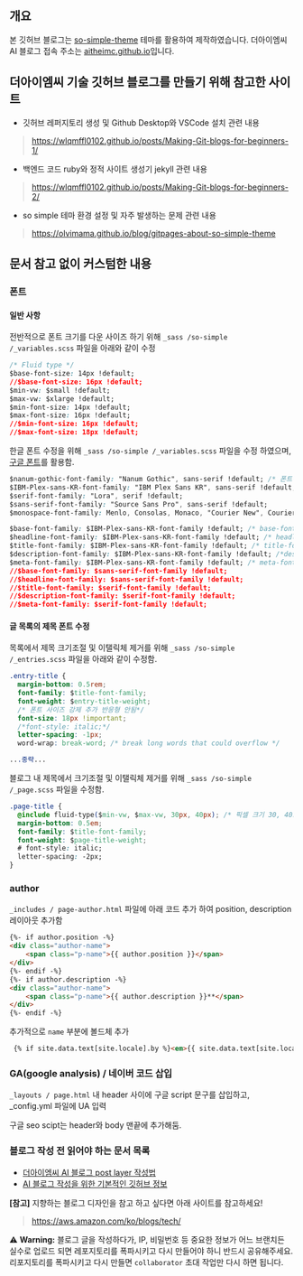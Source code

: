 ## 개요

본 깃허브 블로그는 [so-simple-theme](https://github.com/mmistakes/so-simple-theme) 테마를 활용하여 제작하였습니다.
더아이엠씨 AI 블로그 접속 주소는 [aitheimc.github.io](https://aitheimc.github.io/)입니다.

## 더아이엠씨 기술 깃허브 블로그를 만들기 위해 참고한 사이트

- 깃허브 레퍼지토리 생성 및 Github Desktop와 VSCode 설치 관련 내용
> https://wlqmffl0102.github.io/posts/Making-Git-blogs-for-beginners-1/

- 백엔드 코드 ruby와 정적 사이트 생성기 jekyll 관련 내용
> https://wlqmffl0102.github.io/posts/Making-Git-blogs-for-beginners-2/

- so simple 테마 환경 설정 및 자주 발생하는 문제 관련 내용
> https://olvimama.github.io/blog/gitpages-about-so-simple-theme


## 문서 참고 없이 커스텀한 내용

### 폰트

#### 일반 사항
전반적으로 폰트 크기를 다운 사이즈 하기 위해 `_sass /so-simple /_variables.scss` 파일을 아래와 같이 수정
```css
/* Fluid type */
$base-font-size: 14px !default;
//$base-font-size: 16px !default;
$min-vw: $small !default;
$max-vw: $xlarge !default;
$min-font-size: 14px !default;
$max-font-size: 16px !default;
//$min-font-size: 16px !default;
//$max-font-size: 18px !default;
``` 

한글 폰트 수정을 위해 `_sass /so-simple /_variables.scss`  파일을 수정 하였으며, [구글 폰트](https://fonts.google.com/specimen/Nanum+Gothic?lang=ko_Kore)를 활용함.

```css
$nanum-gothic-font-family: "Nanum Gothic", sans-serif !default; /* 폰트 패밀리에 나눔고딕체 추가 */
$IBM-Plex-sans-KR-font-family: "IBM Plex Sans KR", sans-serif !default; /* 폰트 패밀리에 IBM Plex 추가 */
$serif-font-family: "Lora", serif !default;
$sans-serif-font-family: "Source Sans Pro", sans-serif !default;
$monospace-font-family: Menlo, Consolas, Monaco, "Courier New", Courier, monospace !default;

$base-font-family: $IBM-Plex-sans-KR-font-family !default; /* base-font-family: 를 $IBM-Plex-sans-KR-font-family로 변경*/
$headline-font-family: $IBM-Plex-sans-KR-font-family !default; /* headline-font-family 를 $IBM-Plex-sans-KR-font-family로 변경*/
$title-font-family: $IBM-Plex-sans-KR-font-family !default; /* title-font-family 를 $IBM-Plex-sans-KR-font-family로 변경*/
$description-font-family: $IBM-Plex-sans-KR-font-family !default; /*description-font-family 를 $IBM-Plex-sans-KR-font-family로 변경*/
$meta-font-family: $IBM-Plex-sans-KR-font-family !default; /* meta-font-family 를 $IBM-Plex-sans-KR-font-family로 변경*/
//$base-font-family: $sans-serif-font-family !default; 
//$headline-font-family: $sans-serif-font-family !default; 
//$title-font-family: $serif-font-family !default;
//$description-font-family: $serif-font-family !default;
//$meta-font-family: $serif-font-family !default;
```

#### 글 목록의 제목 폰트 수정

목록에서 제목 크기조절 및 이탤릭체 제거를 위해 `_sass /so-simple /_entries.scss` 파일을 아래와 같이 수정함.

```css
.entry-title {
  margin-bottom: 0.5rem;
  font-family: $title-font-family;
  font-weight: $entry-title-weight;
  /* 폰트 사이즈 강제 추가 반응형 안됨*/
  font-size: 18px !important;
  /*font-style: italic;*/
  letter-spacing: -1px;
  word-wrap: break-word; /* break long words that could overflow */

...중략...
```

블로그 내 제목에서 크기조절 및 이탤릭체 제거를 위해 `_sass /so-simple /_page.scss` 파일을 수정함.

```css
.page-title {
  @include fluid-type($min-vw, $max-vw, 30px, 40px); /* 픽셀 크기 30, 40로 변경*/
  margin-bottom: 0.5em;
  font-family: $title-font-family;
  font-weight: $page-title-weight;
  # font-style: italic;
  letter-spacing: -2px;
}
```

### author

`_includes / page-author.html` 파일에 아래 코드 추가 하여 position, description 레이아웃 추가함

```html
{%- if author.position -%}
<div class="author-name">
    <span class="p-name">{{ author.position }}</span>
</div>
{%- endif -%}
{%- if author.description -%}
<div class="author-name">
    <span class="p-name">{{ author.description }}**</span>
</div>
{%- endif -%}
```
추가적으로 `name` 부분에 볼드체 추가

```html
 {% if site.data.text[site.locale].by %}<em>{{ site.data.text[site.locale].by }}</em> {% endif %}<span class="p-name"><b>{{ author.name }}</b></span>
```

### GA(google analysis) / 네이버 코드 삽입

`_layouts / page.html` 내 header 사이에 구글 script 문구를 삽입하고, _config.yml 파일에 UA 입력

구글 seo scipt는 header와 body 맨끝에 추가해둠.

### 블로그 작성 전 읽어야 하는 문서 목록

- [더아이엠씨 AI 블로그 post layer 작성법](https://aitheimc.github.io/guide-for-blog-write/)
- [AI 블로그 작성을 위한 기본적인 깃허브 정보](https://aitheimc.github.io/basic-info-git-and-github/)

**[참고]** 지향하는 블로그 디자인을 참고 하고 싶다면 아래 사이트를 참고하세요!
> https://aws.amazon.com/ko/blogs/tech/

⚠️ **Warning:** 블로그 글을 작성하다가, IP, 비밀번호 등 중요한 정보가 어느 브랜치든 실수로 업로드 되면 레포지토리를 폭파시키고 다시 만들어야 하니 반드시 공유해주세요. 리포지토리를 폭파시키고 다시 만들면 `collaborator` 초대 작업만 다시 하면 됩니다.
